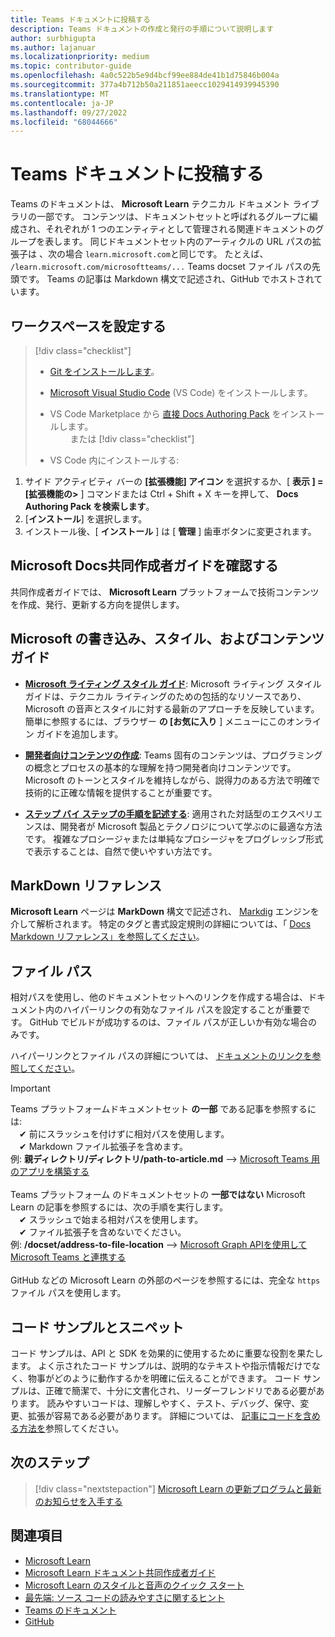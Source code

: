 ```yaml
---
title: Teams ドキュメントに投稿する
description: Teams ドキュメントの作成と発行の手順について説明します
author: surbhigupta
ms.author: lajanuar
ms.localizationpriority: medium
ms.topic: contributor-guide
ms.openlocfilehash: 4a0c522b5e9d4bcf99ee884de41b1d75846b004a
ms.sourcegitcommit: 377a4b712b50a211851aeecc1029414939945390
ms.translationtype: MT
ms.contentlocale: ja-JP
ms.lasthandoff: 09/27/2022
ms.locfileid: "68044666"
---
```

# <a name="contribute-to-teams-documentation"></a>Teams ドキュメントに投稿する

Teams のドキュメントは、 **Microsoft Learn** テクニカル ドキュメント ライブラリの一部です。 コンテンツは、ドキュメントセットと呼ばれるグループに編成され、それぞれが 1 つのエンティティとして管理される関連ドキュメントのグループを表します。 同じドキュメントセット内のアーティクルの URL パスの拡張子は 、次の場合 `learn.microsoft.com`と同じです。 たとえば、 `/learn.microsoft.com/microsoftteams/...` Teams docset ファイル パスの先頭です。 Teams の記事は Markdown 構文で記述され、GitHub でホストされています。

## <a name="set-up-your-workspace"></a>ワークスペースを設定する

> [!div class="checklist"]
>
> * [Git をインストールします](https://git-scm.com/book/en/v2/Getting-Started-Installing-Git)。
> * [Microsoft Visual Studio Code](https://code.visualstudio.com/) (VS Code) をインストールします。
> * VS Code Marketplace から [直接 Docs Authoring Pack](https://marketplace.visualstudio.com/items?itemName=docsmsft.docs-authoring-pack) をインストールします。
<br>&emsp;&emsp; または
> [!div class="checklist"]
>
> * VS Code 内にインストールする:

   1. サイド アクティビティ バーの **[拡張機能] アイコン** を選択するか、[ **表示 ] = [拡張機能の>** ] コマンドまたは Ctrl + Shift + X キーを押して、 **Docs Authoring Pack を検索します**。
   1. [**インストール**] を選択します。
   1. インストール後、[ **インストール** ] は [ **管理** ] 歯車ボタンに変更されます。

## <a name="review-the-microsoft-docs-contributor-guide"></a>Microsoft Docs共同作成者ガイドを確認する

共同作成者ガイドでは、 **Microsoft Learn** プラットフォームで技術コンテンツを作成、発行、更新する方向を提供します。

## <a name="microsoft-writing-style-and-content-guides"></a>Microsoft の書き込み、スタイル、およびコンテンツ ガイド

* **[Microsoft ライティング スタイル ガイド](/style-guide/welcome)**: Microsoft ライティング スタイル ガイドは、テクニカル ライティングのための包括的なリソースであり、Microsoft の音声とスタイルに対する最新のアプローチを反映しています。 簡単に参照するには、ブラウザー **の [お気に入り** ] メニューにこのオンライン ガイドを追加します。

* **[開発者向けコンテンツの作成](/style-guide/developer-content/)**: Teams 固有のコンテンツは、プログラミングの概念とプロセスの基本的な理解を持つ開発者向けコンテンツです。 Microsoft のトーンとスタイルを維持しながら、説得力のある方法で明確で技術的に正確な情報を提供することが重要です。

* **[ステップ バイ ステップの手順を記述する](/style-guide/procedures-instructions/writing-step-by-step-instructions)**: 適用された対話型のエクスペリエンスは、開発者が Microsoft 製品とテクノロジについて学ぶのに最適な方法です。 複雑なプロシージャまたは単純なプロシージャをプログレッシブ形式で表示することは、自然で使いやすい方法です。

## <a name="markdown-reference"></a>MarkDown リファレンス

**Microsoft Learn** ページは **MarkDown** 構文で記述され、 [Markdig](https://github.com/lunet-io/markdig) エンジンを介して解析されます。 特定のタグと書式設定規則の詳細については、「 [Docs Markdown リファレンス」を参照してください](/contribute/markdown-reference)。

## <a name="file-paths"></a>ファイル パス

相対パスを使用し、他のドキュメントセットへのリンクを作成する場合は、ドキュメント内のハイパーリンクの有効なファイル パスを設定することが重要です。 GitHub でビルドが成功するのは、ファイル パスが正しいか有効な場合のみです。

ハイパーリンクとファイル パスの詳細については、 [ドキュメントのリンクを参照してください](/contribute/how-to-write-links)。

> [!IMPORTANT]
> Teams プラットフォームドキュメントセット **の一部** である記事を参照するには:<br>
> &emsp;&#x2714; 前にスラッシュを付けずに相対パスを使用します。<br>
> &emsp;&#x2714; Markdown ファイル拡張子を含めます。<br>
>例:  **親ディレクトリ/ディレクトリ/path-to-article.md** —> [Microsoft Teams 用のアプリを構築する](../concepts/building-an-app.md) <br><br>
> Teams プラットフォーム のドキュメントセットの **一部ではない** Microsoft Learn の記事を参照するには、次の手順を実行します。<br>
> &emsp;&#x2714; スラッシュで始まる相対パスを使用します。<br>
> &emsp;&#x2714; ファイル拡張子を含めないでください。 <br>
> 例: **/docset/address-to-file-location** —> [Microsoft Graph APIを使用して Microsoft Teams と連携する](/graph/api/resources/teams-api-overview)<br><br>
> GitHub などの Microsoft Learn の外部のページを参照するには、完全な `https` ファイル パスを使用します。<br>

## <a name="code-samples-and-snippets"></a>コード サンプルとスニペット

コード サンプルは、API と SDK を効果的に使用するために重要な役割を果たします。 よく示されたコード サンプルは、説明的なテキストや指示情報だけでなく、物事がどのように動作するかを明確に伝えることができます。 コード サンプルは、正確で簡潔で、十分に文書化され、リーダーフレンドリである必要があります。 読みやすいコードは、理解しやすく、テスト、デバッグ、保守、変更、拡張が容易である必要があります。 詳細については、 [記事にコードを含める方法を](/contribute/code-in-docs)参照してください。

## <a name="next-step"></a>次のステップ

> [!div class="nextstepaction"]
> [Microsoft Learn の更新プログラムと最新のお知らせを入手する](/teamblog)

## <a name="see-also"></a>関連項目

* [Microsoft Learn](/)
* [Microsoft Learn ドキュメント共同作成者ガイド](/contribute)
* [Microsoft Learn のスタイルと音声のクイック スタート](/contribute/style-quick-start)
* [最先端: ソース コードの読みやすさに関するヒント](/archive/msdn-magazine/2014/october/cutting-edge-source-code-readability-tips)
* [Teams のドキュメント](/microsoftteams/platform/overview)
* [GitHub](https://github.com/MicrosoftDocs/msteams-docs/tree/master/msteams-platform)
